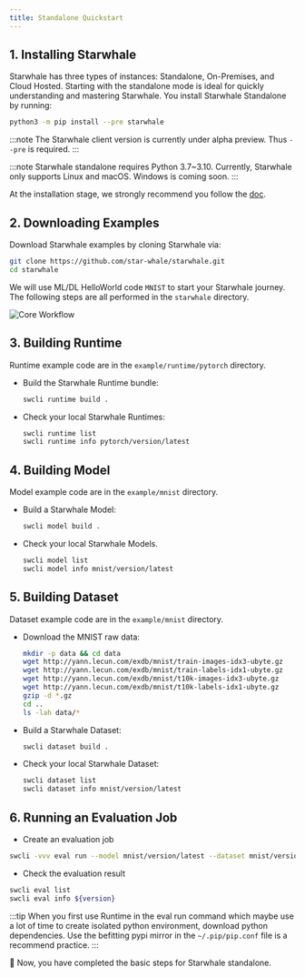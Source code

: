 ```yaml
---
title: Standalone Quickstart
---
```


## 1. Installing Starwhale

Starwhale has three types of instances: Standalone, On-Premises, and Cloud Hosted. Starting with the standalone mode is ideal for quickly understanding and mastering Starwhale.
You install Starwhale Standalone by running:

```bash
python3 -m pip install --pre starwhale
```

:::note
The Starwhale client version is currently under alpha preview. Thus `--pre` is required.
:::

:::note
Starwhale standalone requires Python 3.7~3.10. Currently, Starwhale only supports Linux and macOS. Windows is coming soon.
:::

At the installation stage, we strongly recommend you follow the [doc](../guides/install/standalone.md).

## 2. Downloading Examples

Download Starwhale examples by cloning Starwhale via:

```bash
git clone https://github.com/star-whale/starwhale.git
cd starwhale
```

We will use ML/DL HelloWorld code `MNIST` to start your Starwhale journey. The following steps are all performed in the `starwhale` directory.

![Core Workflow](../img/standalone-core-workflow.gif)

## 3. Building Runtime

Runtime example code are in the `example/runtime/pytorch` directory.

- Build the Starwhale Runtime bundle:

  ```bash
  swcli runtime build .
  ```

- Check your local Starwhale Runtimes:

  ```bash
  swcli runtime list
  swcli runtime info pytorch/version/latest
  ```

## 4. Building Model

Model example code are in the `example/mnist` directory.

- Build a Starwhale Model:

  ```bash
  swcli model build .
  ```

- Check your local Starwhale Models.

  ```bash
  swcli model list
  swcli model info mnist/version/latest
  ```

## 5. Building Dataset

Dataset example code are in the `example/mnist` directory.

- Download the MNIST raw data:

  ```bash
  mkdir -p data && cd data
  wget http://yann.lecun.com/exdb/mnist/train-images-idx3-ubyte.gz
  wget http://yann.lecun.com/exdb/mnist/train-labels-idx1-ubyte.gz
  wget http://yann.lecun.com/exdb/mnist/t10k-images-idx3-ubyte.gz
  wget http://yann.lecun.com/exdb/mnist/t10k-labels-idx1-ubyte.gz
  gzip -d *.gz
  cd ..
  ls -lah data/*
  ```

- Build a Starwhale Dataset:

  ```bash
  swcli dataset build .
  ```

- Check your local Starwhale Dataset:

  ```bash
  swcli dataset list
  swcli dataset info mnist/version/latest
  ```

## 6. Running an Evaluation Job

- Create an evaluation job

 ```bash
 swcli -vvv eval run --model mnist/version/latest --dataset mnist/version/latest --runtime pytorch/version/latest
 ```

- Check the evaluation result

 ```bash
 swcli eval list
 swcli eval info ${version}
 ```

:::tip
When you first use Runtime in the eval run command which maybe use a lot of time to create isolated python environment, download python dependencies. Use the befitting pypi mirror in the `~/.pip/pip.conf` file is a recommend practice.
:::

  👏 Now, you have completed the basic steps for Starwhale standalone.
